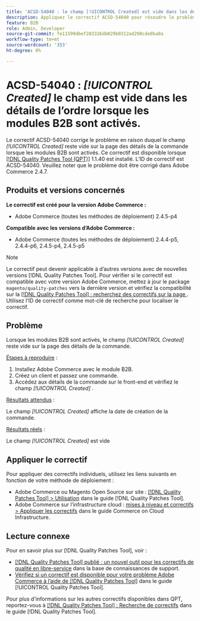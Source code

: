 ```yaml
---
title: 'ACSD-54040 : le champ [!UICONTROL Created] est vide dans les détails de l’ordre lorsque les modules B2B sont activés'
description: Appliquez le correctif ACSD-54040 pour résoudre le problème Adobe Commerce où le champ [!UICONTROL Created] est vide sur la page des détails de la commande lorsque les modules B2B sont activés.
feature: B2B
role: Admin, Developer
source-git-commit: fe11599dbef283326db029b0312ad290cde0ba0a
workflow-type: tm+mt
source-wordcount: '353'
ht-degree: 0%

---
```


# ACSD-54040 : *[!UICONTROL Created]* le champ est vide dans les détails de l’ordre lorsque les modules B2B sont activés.

Le correctif ACSD-54040 corrige le problème en raison duquel le champ *[!UICONTROL Created]* reste vide sur la page des détails de la commande lorsque les modules B2B sont activés. Ce correctif est disponible lorsque [[!DNL Quality Patches Tool (QPT)]](https://experienceleague.adobe.com/en/docs/commerce-knowledge-base/kb/announcements/commerce-announcements/magento-quality-patches-released-new-tool-to-self-serve-quality-patches) 1.1.40 est installé. L’ID de correctif est ACSD-54040. Veuillez noter que le problème doit être corrigé dans Adobe Commerce 2.4.7.

## Produits et versions concernés

**Le correctif est créé pour la version Adobe Commerce :**

* Adobe Commerce (toutes les méthodes de déploiement) 2.4.5-p4

**Compatible avec les versions d’Adobe Commerce :**

* Adobe Commerce (toutes les méthodes de déploiement) 2.4.4-p5, 2.4.4-p6, 2.4.5-p4, 2.4.5-p5

>[!NOTE]
>
>Le correctif peut devenir applicable à d’autres versions avec de nouvelles versions [!DNL Quality Patches Tool]. Pour vérifier si le correctif est compatible avec votre version Adobe Commerce, mettez à jour le package `magento/quality-patches` vers la dernière version et vérifiez la compatibilité sur la [[!DNL Quality Patches Tool] : recherchez des correctifs sur la page ](https://experienceleague.adobe.com/tools/commerce-quality-patches/index.html). Utilisez l’ID de correctif comme mot-clé de recherche pour localiser le correctif.

## Problème

Lorsque les modules B2B sont activés, le champ *[!UICONTROL Created]* reste vide sur la page des détails de la commande.

<u>Étapes à reproduire</u> :

1. Installez Adobe Commerce avec le module B2B.
1. Créez un client et passez une commande.
1. Accédez aux détails de la commande sur le front-end et vérifiez le champ *[!UICONTROL Created]* .

<u>Résultats attendus</u> :

Le champ *[!UICONTROL Created]* affiche la date de création de la commande.

<u>Résultats réels</u> :

Le champ *[!UICONTROL Created]* est vide

## Appliquer le correctif

Pour appliquer des correctifs individuels, utilisez les liens suivants en fonction de votre méthode de déploiement :

* Adobe Commerce ou Magento Open Source sur site : [[!DNL Quality Patches Tool] > Utilisation](/help/tools/quality-patches-tool/usage.md) dans le guide [!DNL Quality Patches Tool].
* Adobe Commerce sur l’infrastructure cloud : [mises à niveau et correctifs > Appliquer les correctifs](https://experienceleague.adobe.com/docs/commerce-cloud-service/user-guide/develop/upgrade/apply-patches.html) dans le guide Commerce on Cloud Infrastructure.

## Lecture connexe

Pour en savoir plus sur [!DNL Quality Patches Tool], voir :

* [[!DNL Quality Patches Tool] publié : un nouvel outil pour les correctifs de qualité en libre-service](https://experienceleague.adobe.com/en/docs/commerce-knowledge-base/kb/announcements/commerce-announcements/magento-quality-patches-released-new-tool-to-self-serve-quality-patches) dans la base de connaissances de support.
* [Vérifiez si un correctif est disponible pour votre problème Adobe Commerce à l’aide de  [!DNL Quality Patches Tool]](/help/tools/quality-patches-tool/patches-available-in-qpt/check-patch-for-magento-issue-with-magento-quality-patches.md) dans le guide [!UICONTROL Quality Patches Tool].


Pour plus d&#39;informations sur les autres correctifs disponibles dans QPT, reportez-vous à [[!DNL Quality Patches Tool] : Recherche de correctifs](https://experienceleague.adobe.com/tools/commerce-quality-patches/index.html) dans le guide [!DNL Quality Patches Tool].
